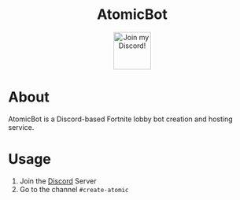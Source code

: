 <div align="center">

# AtomicBot

<a target="_blank" href="https://atomicxyz.tk/discord" title="Join our Discord!">
<img draggable="false" src="https://discordapp.com/api/guilds/715562369899823200/widget.png?style=banner2" height="76px" draggable="false" alt="Join my Discord!">
</a>
</div>

# About
AtomicBot is a Discord-based Fortnite lobby bot creation and hosting service.

# Usage
1. Join the [Discord](https://atomicxyz.tk/discord) Server
2. Go to the channel `#create-atomic`
